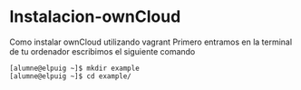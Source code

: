 # Instalacion-ownCloud
Como instalar ownCloud utilizando vagrant
Primero entramos en la terminal de tu ordenador escribimos el siguiente comando 
```console
[alumne@elpuig ~]$ mkdir example
[alumne@elpuig ~]$ cd example/
```
